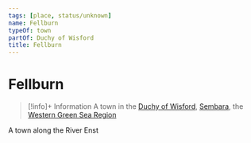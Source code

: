 ```yaml
---
tags: [place, status/unknown]
name: Fellburn
typeOf: town
partOf: Duchy of Wisford
title: Fellburn
---
```

# Fellburn
>[!info]+ Information
> A  town in the [Duchy of Wisford](<./duchy-of-wisford.md>), [Sembara](<../sembara.md>), the [Western Green Sea Region](<../../../western-green-sea/western-green-sea-region.md>)

A town along the River Enst